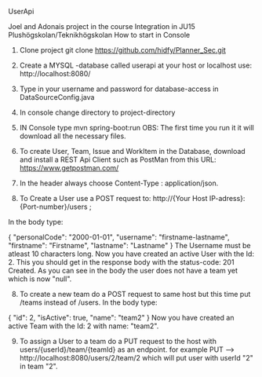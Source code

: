 UserApi

Joel and Adonais project in the course Integration in JU15 Plushögskolan/Teknikhögskolan
How to start in Console

1) Clone project git clone https://github.com/hidfy/Planner_Sec.git

2) Create a MYSQL -database called userapi at your host or localhost use: http://localhost:8080/

3) Type in your username and password for database-access in DataSourceConfig.java

3) In console change directory to project-directory

4) IN Console type mvn spring-boot:run OBS: The first time you run it it will download all the necessary files.

5) To create User, Team, Issue and WorkItem in the Database, download and install a REST Api Client such as PostMan from this URL: https://www.getpostman.com/

6) In the header always choose Content-Type : application/json.

7) To Create a User use a POST request to: http://{Your Host IP-adress}:{Port-number}/users ;

In the body type:

{ "personalCode": "2000-01-01", "username": "firstname-lastname", "firstname": "Firstname", "lastname": "Lastname" } The Username must be atleast 10 characters long. Now you have created an active User with the Id: 2. This you should get in the response body with the status-code: 201 Created. As you can see in the body the user does not have a team yet which is now "null".

8) To create a new team do a POST request to same host but this time put /teams instead of /users. In the body type:

{ "id": 2, "isActive": true, "name": "team2" } Now you have created an active Team with the Id: 2 with name: "team2".

9) To assign a User to a team do a PUT request to the host with users/{userId}/team/{teamId} as an endpoint. for example PUT --> http://localhost:8080/users/2/team/2 which will put user with userId "2" in team "2".
